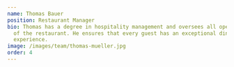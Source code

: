 ```yaml
---
name: Thomas Bauer
position: Restaurant Manager
bio: Thomas has a degree in hospitality management and oversees all operations
  of the restaurant. He ensures that every guest has an exceptional dining
  experience.
image: /images/team/thomas-mueller.jpg
order: 4
---
```

